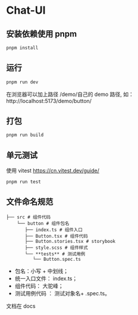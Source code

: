 # Chat-UI

## 安装依赖使用 pnpm

```bash
pnpm install
```

## 运行

```bash
pnpm run dev
```

在浏览器可以加上路径 /demo/自己的 demo 路径, 如：http://localhost:5173/demo/button/

## 打包

```bash
pnpm run build
```

## 单元测试

使用 vitest https://cn.vitest.dev/guide/

```bash
pnpm run test
```

## 文件命名规范

```
├── src # 组件代码
    └── button # 组件包名
       ├── index.ts # 组件入口
       ├── Button.tsx # 组件代码
       ├── Button.stories.tsx # storybook
       ├── style.scss # 组件样式
       └── **tests** # 测试用例
          └── Button.spec.ts
```

- 包名：小写 + 中划线；
- 统一入口文件： index.ts；
- 组件代码： 大驼峰；
- 测试用例代码 ： 测试对象名+ .spec.ts。

文档在 docs
